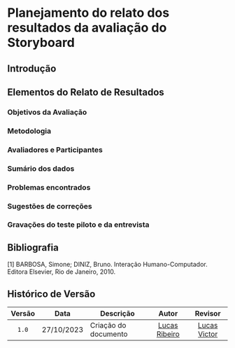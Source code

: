 # Planejamento do relato dos resultados da avaliação do Storyboard

## Introdução


## Elementos do Relato de Resultados


### Objetivos da Avaliação


### Metodologia


### Avaliadores e Participantes


### Sumário dos dados


### Problemas encontrados


### Sugestões de correções


### Gravações do teste piloto e da entrevista


## Bibliografia

[1] BARBOSA, Simone; DINIZ, Bruno. Interação Humano-Computador. Editora Elsevier, Rio de Janeiro, 2010.

## Histórico de Versão

| Versão | Data       | Descrição                 |                       Autor                        |                                 Revisor                                  |
| :----: | ---------- | ------------------------- | :------------------------------------------------: | :----------------------------------------------------------------------: |
| `1.0`  | 27/10/2023 | Criação do documento      | [Lucas Ribeiro](https://github.com/lucassouzs) |             [Lucas Victor](https://github.com/Lucas13032003)             |
